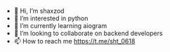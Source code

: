 - 👋 Hi, I’m shaxzod
- 👀 I’m interested in python
- 🌱 I’m currently learning aiogram
- 💞️ I’m looking to collaborate on backend developers
- 📫 How to reach me https://t.me/sht_0618
